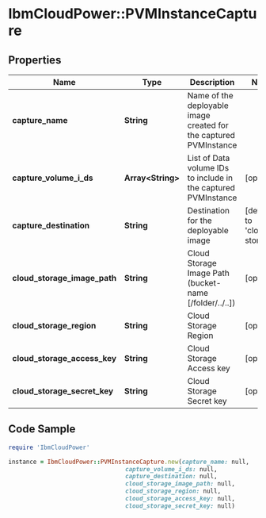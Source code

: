 # IbmCloudPower::PVMInstanceCapture

## Properties

Name | Type | Description | Notes
------------ | ------------- | ------------- | -------------
**capture_name** | **String** | Name of the deployable image created for the captured PVMInstance | 
**capture_volume_i_ds** | **Array&lt;String&gt;** | List of Data volume IDs to include in the captured PVMInstance | [optional] 
**capture_destination** | **String** | Destination for the deployable image | [default to &#39;cloud-storage&#39;]
**cloud_storage_image_path** | **String** | Cloud Storage Image Path (bucket-name [/folder/../..]) | [optional] 
**cloud_storage_region** | **String** | Cloud Storage Region | [optional] 
**cloud_storage_access_key** | **String** | Cloud Storage Access key | [optional] 
**cloud_storage_secret_key** | **String** | Cloud Storage Secret key | [optional] 

## Code Sample

```ruby
require 'IbmCloudPower'

instance = IbmCloudPower::PVMInstanceCapture.new(capture_name: null,
                                 capture_volume_i_ds: null,
                                 capture_destination: null,
                                 cloud_storage_image_path: null,
                                 cloud_storage_region: null,
                                 cloud_storage_access_key: null,
                                 cloud_storage_secret_key: null)
```


